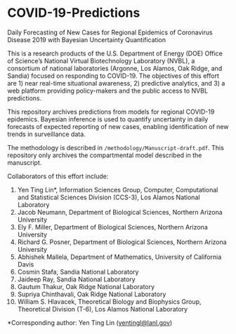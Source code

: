# COVID-19-Predictions
Daily Forecasting of New Cases for Regional Epidemics of Coronavirus Disease 2019 with Bayesian Uncertainty Quantification

This is a research products of the U.S. Department of Energy (DOE) Office of Science’s National Virtual Biotechnology Laboratory (NVBL), a consortium of national laboratories (Argonne, Los Alamos, Oak Ridge, and Sandia) focused on responding to COVID-19. The objectives of this effort are 1) near real-time situational awareness, 2) predictive analytics, and 3) a web platform providing policy-makers and the public access to NVBL predictions.

This repository archives predictions from models for regional COVID-19 epidemics. Bayesian inference is used to quantify uncertainty in daily forecasts of expected reporting of new cases, enabling identification of new trends in surveillance data.

The methodology is described in ```/methodology/Manuscript-draft.pdf```. This repository only archives the compartmental model described in the manuscript.

Collaborators of this effort include:
1. Yen Ting Lin*, Information Sciences Group, Computer, Computational and Statistical Sciences Division (CCS-3), Los Alamos National Laboratory
2. Jacob Neumann, Department of Biological Sciences, Northern Arizona University
3. Ely F. Miller, Department of Biological Sciences, Northern Arizona University
4. Richard G. Posner, Department of Biological Sciences, Northern Arizona University
5. Abhishek Mallela, Department of Mathematics, University of California Davis
6. Cosmin Stafa, Sandia National Laboratory
7. Jaideep Ray, Sandia National Laboratory
8. Gautum Thakur, Oak Ridge National Laboratory
9. Supriya Chinthavali, Oak Ridge National Laboratory
10. William S. Hlavacek, Theoretical Biology and Biophysics Group, Theoretical Division (T-6), Los Alamos National Laboratory<br>

*Corresponding author: Yen Ting Lin (yentingl@lanl.gov)
